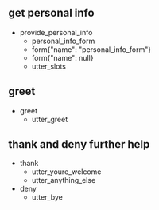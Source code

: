 ## get personal info
* provide_personal_info
  - personal_info_form
  - form{"name": "personal_info_form"}
  - form{"name": null}
  - utter_slots
  
## greet
* greet
  - utter_greet

## thank and deny further help
* thank
  - utter_youre_welcome
  - utter_anything_else
* deny
  - utter_bye